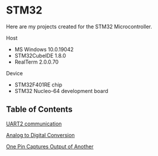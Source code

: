 # STM32

Here are my projects created for the STM32 Microcontroller.

Host

* MS Windows 10.0.19042
* STM32CubeIDE 1.8.0
* RealTerm 2.0.0.70

Device

* STM32F401RE chip
* STM32 Nucleo-64 development board

## Table of Contents

[UART2 communication](https://github.com/TallDave67/8_uart_rx)

[Analog to Digital Conversion](https://github.com/TallDave67/9_adc_single_conversion)

[One Pin Captures Output of Another](https://github.com/TallDave67/14_input_capture)
